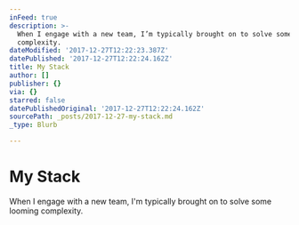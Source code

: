```yaml
---
inFeed: true
description: >-
  When I engage with a new team, I’m typically brought on to solve some looming
  complexity. 
dateModified: '2017-12-27T12:22:23.387Z'
datePublished: '2017-12-27T12:22:24.162Z'
title: My Stack
author: []
publisher: {}
via: {}
starred: false
datePublishedOriginal: '2017-12-27T12:22:24.162Z'
sourcePath: _posts/2017-12-27-my-stack.md
_type: Blurb

---
```

# My Stack

When I engage with a new team, I'm typically brought on to solve some looming complexity.